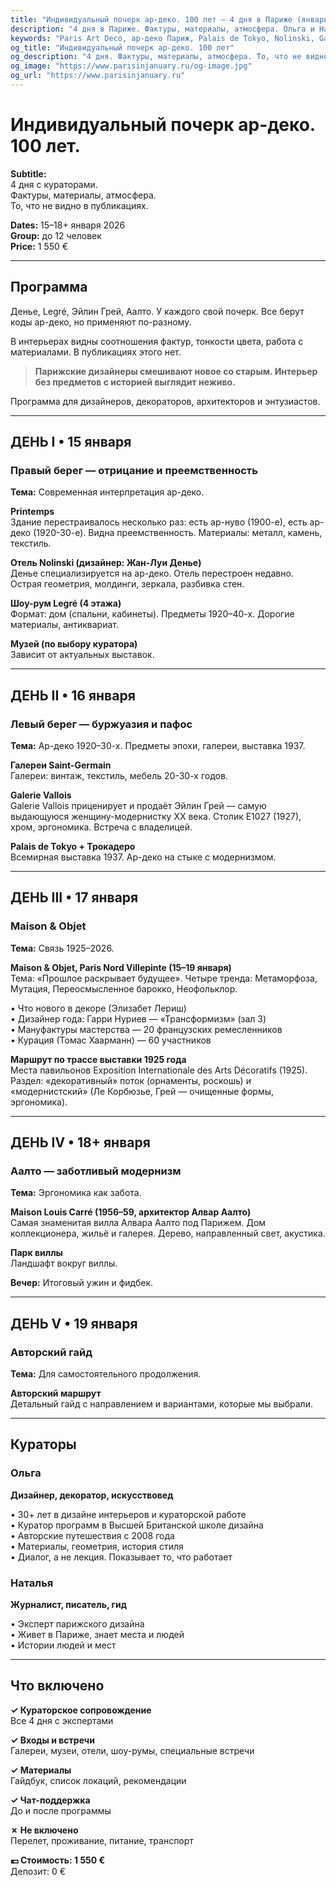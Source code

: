 ```yaml
---
title: "Индивидуальный почерк ар-деко. 100 лет — 4 дня в Париже (январь 2026)"
description: "4 дня в Париже. Фактуры, материалы, атмосфера. Ольга и Наталья. Галереи, отели, шоу-румы. Малые группы."
keywords: "Paris Art Deco, ар-деко Париж, Palais de Tokyo, Nolinski, Galerie Vallois, Maison Louis Carré"
og_title: "Индивидуальный почерк ар-деко. 100 лет"
og_description: "4 дня. Фактуры, материалы, атмосфера. То, что не видно в публикациях."
og_image: "https://www.parisinjanuary.ru/og-image.jpg"
og_url: "https://www.parisinjanuary.ru"
---
```


# Индивидуальный почерк ар-деко. <span class="hero-accent">100 лет</span>.

**Subtitle:**  
4 дня с кураторами.  
Фактуры, материалы, атмосфера.  
То, что не видно в публикациях.

**Dates:** 15–18+ января 2026  
**Group:** до 12 человек  
**Price:** 1 550 €

---

## Программа

Денье, Legré, Эйлин Грей, Аалто. У каждого свой почерк. Все берут коды ар-деко, но применяют по-разному.

В интерьерах видны соотношения фактур, тонкости цвета, работа с материалами. В публикациях этого нет.

> **Парижские дизайнеры смешивают новое со старым. Интерьер без предметов с историей выглядит неживо.**

Программа для дизайнеров, декораторов, архитекторов и энтузиастов.

---

## ДЕНЬ I • 15 января
### Правый берег — отрицание и преемственность
**Тема:** Современная интерпретация ар-деко.

**Printemps**  
Здание перестраивалось несколько раз: есть ар-нуво (1900-е), есть ар-деко (1920-30-е). Видна преемственность. Материалы: металл, камень, текстиль.

**Отель Nolinski (дизайнер: Жан-Луи Денье)**  
Денье специализируется на ар-деко. Отель перестроен недавно. Острая геометрия, молдинги, зеркала, разбивка стен.

**Шоу-рум Legré (4 этажа)**  
Формат: дом (спальни, кабинеты). Предметы 1920–40-х. Дорогие материалы, антиквариат.

**Музей (по выбору куратора)**  
Зависит от актуальных выставок.

---

## ДЕНЬ II • 16 января
### Левый берег — буржуазия и пафос
**Тема:** Ар-деко 1920–30-х. Предметы эпохи, галереи, выставка 1937.

**Галереи Saint-Germain**  
Галереи: винтаж, текстиль, мебель 20-30-х годов.

**Galerie Vallois**  
Galerie Vallois приценирует и продаёт Эйлин Грей — самую выдающуюся женщину-модернистку XX века. Столик E1027 (1927), хром, эргономика. Встреча с владелицей.

**Palais de Tokyo + Трокадеро**  
Всемирная выставка 1937. Ар-деко на стыке с модернизмом.

---

## ДЕНЬ III • 17 января
### Maison & Objet
**Тема:** Связь 1925–2026.

**Maison & Objet, Paris Nord Villepinte (15–19 января)**  
Тема: «Прошлое раскрывает будущее». Четыре тренда: Метаморфоза, Мутация, Переосмысленное барокко, Неофольклор.

• Что нового в декоре (Элизабет Лериш)  
• Дизайнер года: Гарри Нуриев — «Трансформизм» (зал 3)  
• Мануфактуры мастерства — 20 французских ремесленников  
• Курация (Томас Хаарманн) — 60 участников

**Маршрут по трассе выставки 1925 года**  
Места павильонов Exposition Internationale des Arts Décoratifs (1925). Раздел: «декоративный» поток (орнаменты, роскошь) и «модернистский» (Ле Корбюзье, Грей — очищенные формы, эргономика).

---

## ДЕНЬ IV • 18+ января
### Аалто — заботливый модернизм
**Тема:** Эргономика как забота.

**Maison Louis Carré (1956–59, архитектор Алвар Аалто)**  
Самая знаменитая вилла Алвара Аалто под Парижем. Дом коллекционера, жильё и галерея. Дерево, направленный свет, акустика.

**Парк виллы**  
Ландшафт вокруг виллы.

**Вечер:** Итоговый ужин и фидбек.

---

## ДЕНЬ V • 19 января
### Авторский гайд
**Тема:** Для самостоятельного продолжения.

**Авторский маршрут**  
Детальный гайд с направлением и вариантами, которые мы выбрали.

---

## Кураторы

### Ольга
**Дизайнер, декоратор, искусствовед**

• 30+ лет в дизайне интерьеров и кураторской работе  
• Куратор программ в Высшей Британской школе дизайна  
• Авторские путешествия с 2008 года  
• Материалы, геометрия, история стиля  
• Диалог, а не лекция. Показывает то, что работает

### Наталья
**Журналист, писатель, гид**

• Эксперт парижского дизайна  
• Живет в Париже, знает места и людей  
• Истории людей и мест

---

## Что включено

**✓ Кураторское сопровождение**  
Все 4 дня с экспертами

**✓ Входы и встречи**  
Галереи, музеи, отели, шоу-румы, специальные встречи

**✓ Материалы**  
Гайдбук, список локаций, рекомендации

**✓ Чат-поддержка**  
До и после программы

**✗ Не включено**  
Перелет, проживание, питание, транспорт

**💶 Стоимость: 1 550 €**  
Депозит: 0 €

